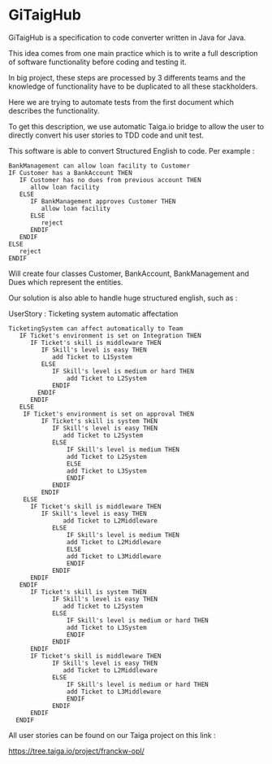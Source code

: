 # GiTaigHub

GiTaigHub is a specification to code converter written in Java for Java.

This idea comes from one main practice which is to write a full description of software functionality before coding and testing it.


In big project, these steps are processed by 3 differents teams and the knowledge of functionality have to be duplicated to all these stackholders.


Here we are trying to automate tests from the first document which describes the functionality.


To get this description, we use automatic Taiga.io bridge to allow the user to directly convert his user stories to TDD code and unit test.

This software is able to convert Structured English to code.
Per example :
```
BankManagement can allow loan facility to Customer
IF Customer has a BankAccount THEN
   IF Customer has no dues from previous account THEN
      allow loan facility
   ELSE
      IF BankManagement approves Customer THEN
         allow loan facility
      ELSE
         reject
      ENDIF
   ENDIF
ELSE
   reject
ENDIF
```

Will create four classes Customer, BankAccount, BankManagement and Dues which represent the entities.

Our solution is also able to handle huge structured english, such as :


UserStory : Ticketing system automatic affectation
```
TicketingSystem can affect automatically to Team
   IF Ticket's environment is set on Integration THEN
      IF Ticket's skill is middleware THEN
         IF Skill's level is easy THEN
            add Ticket to L1System
         ELSE 
            IF Skill's level is medium or hard THEN
                add Ticket to L2System
            ENDIF
        ENDIF
      ENDIF
   ELSE
    IF Ticket's environment is set on approval THEN
         IF Ticket's skill is system THEN
            IF Skill's level is easy THEN
               add Ticket to L2System
            ELSE 
                IF Skill's level is medium THEN
                add Ticket to L2System
                ELSE
                add Ticket to L3System
                ENDIF
            ENDIF
         ENDIF
    ELSE
      IF Ticket's skill is middleware THEN
         IF Skill's level is easy THEN
               add Ticket to L2Middleware
            ELSE
                IF Skill's level is medium THEN
                add Ticket to L2Middleware
                ELSE
                add Ticket to L3Middleware
                ENDIF
            ENDIF
      ENDIF
   ENDIF
      IF Ticket's skill is system THEN
            IF Skill's level is easy THEN
               add Ticket to L2System
            ELSE 
                IF Skill's level is medium or hard THEN
                add Ticket to L3System
                ENDIF
            ENDIF
      ENDIF
      IF Ticket's skill is middleware THEN
            IF Skill's level is easy THEN
               add Ticket to L2Middleware
            ELSE 
                IF Skill's level is medium or hard THEN
                add Ticket to L3Middleware
                ENDIF
            ENDIF
      ENDIF
  ENDIF
```


All user stories can be found on our Taiga project on this link : 

https://tree.taiga.io/project/franckw-opl/
